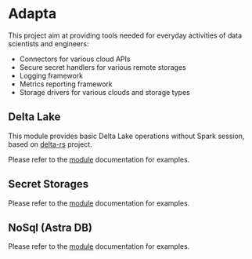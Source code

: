 # Adapta
This project aim at providing tools needed for everyday activities of data scientists and engineers:
- Connectors for various cloud APIs
- Secure secret handlers for various remote storages
- Logging framework
- Metrics reporting framework
- Storage drivers for various clouds and storage types

## Delta Lake

This module provides basic Delta Lake operations without Spark session, based on [delta-rs](https://github.com/delta-io/delta-rs) project.

Please refer to the [module](adapta/storage/delta_lake/v3/README.md) documentation for examples.

## Secret Storages

Please refer to the [module](adapta/storage/secrets/README.md) documentation for examples.

## NoSql (Astra DB)

Please refer to the [module](adapta/storage/distributed_object_store/v3/datastax_astra/README.md) documentation for examples.
